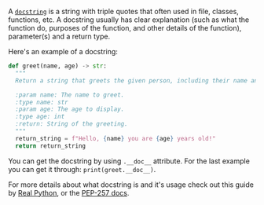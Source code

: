 A [`docstring`](https://docs.python.org/3/glossary.html#term-docstring) is a string with triple quotes that often used in file, classes, functions, etc. A docstring usually has clear explanation (such as what the function do, purposes of the function, and other details of the function), parameter(s) and a return type.

Here's an example of a docstring:
```py
def greet(name, age) -> str:
  """
  Return a string that greets the given person, including their name and age.

  :param name: The name to greet.
  :type name: str
  :param age: The age to display.
  :type age: int
  :return: String of the greeting.
  """
  return_string = f"Hello, {name} you are {age} years old!"
  return return_string
```
You can get the docstring by using `.__doc__` attribute. For the last example you can get it through: `print(greet.__doc__)`.

For more details about what docstring is and it's usage check out this guide by [Real Python](https://realpython.com/documenting-python-code/#docstrings-background), or the [PEP-257 docs](https://www.python.org/dev/peps/pep-0257/#what-is-a-docstring).
